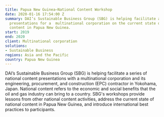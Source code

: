 ```yaml
---
title: Papua New Guinea—National Content Workshop
date: 2020-01-16 17:54:00 Z
summary: DAI’s Sustainable Business Group (SBG) is helping facilitate a series of
  presentations for a  multinational corporation on the current state of national
  content in Papua New Guinea.
start: 2019
end: 2020
client: Multinational corporation
solutions:
- Sustainable Business
regions: Asia and the Pacific
country: Papua New Guinea
---
```


DAI’s Sustainable Business Group (SBG) is helping facilitate a series of national content presentations with a multinational corporation and its engineering, procurement, and construction (EPC) contractor in Yokohama, Japan. National content refers to the economic and social benefits that the oil and gas industry can bring to a country. SBG's workshops provide lessons from other national content activities, address the current state of national content in Papua New Guinea, and introduce international best practices to participants. 